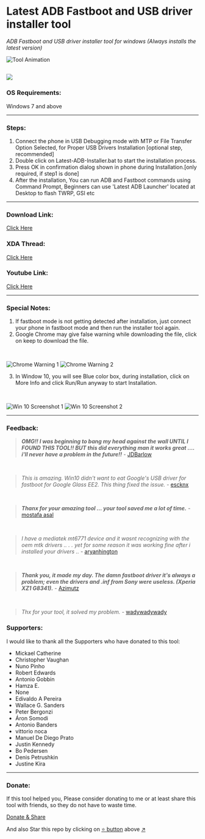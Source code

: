 # Latest ADB Fastboot and USB driver installer tool
_ADB Fastboot and USB driver installer tool for windows (Always installs the latest version)_

![Tool Animation](https://github.com/fawazahmed0/Latest-adb-fastboot-installer-for-windows/raw/master/Screenshots/Tool-Animation1.gif)

[![](https://data.jsdelivr.com/v1/package/gh/fawazahmed0/Latest-adb-fastboot-installer-for-windows/badge)](https://www.jsdelivr.com/package/gh/fawazahmed0/Latest-adb-fastboot-installer-for-windows)
------------


### OS Requirements:
Windows 7 and above

------------


### Steps:
1. Connect the phone in USB Debugging mode with MTP or File Transfer Option Selected, for Proper USB Drivers Installation [optional step, recommended]
1. Double click on Latest-ADB-Installer.bat to start the installation process.
1. Press OK in confirmation dialog shown in phone during Installation.[only required, if step1 is done]
1. After the installation, You can run ADB and Fastboot commands using Command Prompt, Beginners can use 'Latest ADB Launcher' located at Desktop to flash TWRP, GSI etc

------------
### Download Link:
[Click Here](https://github.com/fawazahmed0/Latest-adb-fastboot-installer-for-windows/releases/latest/download/Latest-ADB-Installer.bat "click here")

### XDA Thread:
[Click Here](https://forum.xda-developers.com/android/general/tool-adb-fastboot-installer-tool-windows-t3999445 "Click Here")

### Youtube Link:
[Click Here](https://www.youtube.com/watch?v=IZc9_S6JQpE "Click Here")


------------

### Special Notes:
1. If fastboot mode is not getting detected after installation, just connect your phone in fastboot mode and then run the installer tool again.
1. Google Chrome may give false warning while downloading the file, click on keep to download the file.
<br />

![Chrome Warning 1](https://github.com/fawazahmed0/Latest-adb-fastboot-installer-for-windows/raw/master/Screenshots/Chrome%20warning%2001.jpg)
![Chrome Warning 2](https://github.com/fawazahmed0/Latest-adb-fastboot-installer-for-windows/raw/master/Screenshots/Chrome%20warning%202.jpg)
<br />

3. In Window 10, you will see Blue color box, during installation, click on More Info and click Run/Run anyway to start Installation.
<br />

![Win 10 Screenshot 1](https://github.com/fawazahmed0/Latest-adb-fastboot-installer-for-windows/raw/master/Screenshots/Windows%2010%20Screenshot1.png)
![Win 10 Screenshot 2](https://github.com/fawazahmed0/Latest-adb-fastboot-installer-for-windows/raw/master/Screenshots/Windows%2010%20Screenshot2.png)


------------

### Feedback:
> ***OMG!! I was beginning to bang my head against the wall UNTIL I FOUND THIS TOOL!!  BUT this did everything man it works great .... i'll never have a problem in the future!!***      - [JDBarlow](https://forum.xda-developers.com/showpost.php?p=81454725&postcount=25)
<br>

> *This is amazing. Win10 didn't want to eat Google's USB driver for fastboot for Google Glass EE2.
This thing fixed the issue.*      - [escknx](https://forum.xda-developers.com/showpost.php?p=82120131&postcount=62)
<br>

> ***Thanx for your amazing tool ... your tool saved me a lot of time.***       - [mostafa asal](https://forum.xda-developers.com/showpost.php?p=80992775&postcount=10)
<br>

> *I have a mediatek mt6771 device and it wasnt recognizing with the oem mtk drivers .. . . yet for some reason it was working fine after i installed your drivers ..*       - [aryanhington](https://forum.xda-developers.com/showpost.php?p=83384989&postcount=146)
<br>

> ***Thank you, it made my day. The damn fastboot driver it's always a problem;
even the drivers and .inf from Sony were useless. (Xperia XZ1 G8341).***      - [Azimutz](https://forum.xda-developers.com/showpost.php?p=82860249&postcount=111)
<br>

> *Thx for your tool, it solved my problem.*       - [wadywadywady](https://forum.xda-developers.com/showpost.php?p=81565961&postcount=33)

### Supporters:
I would like to thank all the Supporters who have donated to this tool:<br>

- Mickael Catherine
- Christopher Vaughan
- Nuno Pinho
- Robert Edwards
- Antonio Gobbin
- Hamza E.
- None
- Edivaldo A Pereira
- Wallace G. Sanders
- Peter Bergonzi
- Áron Somodi
- Antonio Banders
- vittorio noca
- Manuel De Diego Prato
- Justin Kennedy
- Bo Pedersen
- Denis Petrushkin
- Justine Kira

------------
### Donate:
If this tool helped you, Please consider donating to me or at least share this tool with friends, so they do not have to waste time.<br>

[Donate & Share](https://fawazahmed0.github.io/donate.html?mymsg=Thanks%20for%20using%20my%20tool%2C%20I%20am%20Fawaz%20Ahmed%20(fawazahmed0)%20developer%20of%20this%20tool.%20I%20made%20this%20tool%2C%20so%20that%20people%20new%20to%20Android%20rooting%2C%20TWRP%20flashing%20etc%2C%20don%E2%80%99t%20have%20to%20waste%20time.%3Cbr%3E%3Cbr%3E%0AThis%20tool%20will%20detect%20and%20install%20drivers%20specific%20to%20your%20phone%2C%20so%20you%20wouldn%E2%80%99t%20face%20any%20issue.%20I%20try%20to%20keep%20this%20tool%20up%20to%20date.%0AI%20have%20spent%20so%20much%20time%20testing%20this%20tool%20in%20different%20windows%20versions%2C%20so%20you%20don%E2%80%99t%20have%20to%20face%20any%20problem.%3Cbr%3E%3Cbr%3E%0AIf%20you%20like%20my%20work%20consider%20donating%20to%20me%20or%20at%20least%20share%20this%20tool%20with%20friends%20so%20they%20don%E2%80%99t%20have%20to%20waste%20time%3Cbr%3E%3Cbr%3E%0AI%20would%20like%20to%20thank%20all%20the%20Supporters%20who%20have%20donated%20to%20this%20tool%3A%3Cbr%3E%3Cbr%3E%0AMickael%20Catherine%3Cbr%3E%0AChristopher%20Vaughan%3Cbr%3E%0ANuno%20Pinho%3Cbr%3E%0ARobert%20Edwards%3Cbr%3E%0AAntonio%20Gobbin%3Cbr%3E%0AHamza%20E.%3Cbr%3E%0ANone%3Cbr%3E%0AEdivaldo%20A%20Pereira%3Cbr%3E%0AWallace%20G.%20Sanders%3Cbr%3E%0APeter%20Bergonzi%3Cbr%3E%0A%C3%81ron%20Somodi%3Cbr%3E%0AAntonio%20Banders%3Cbr%3E%0Avittorio%20noca%3Cbr%3E%0AManuel%20De%20Diego%20Prato%3Cbr%3E%0AJustin%20Kennedy%3Cbr%3E%0ABo%20Pedersen%3Cbr%3E%0ADenis%20Petrushkin%3Cbr%3E%0AJustine%20Kira%3Cbr%3E%0A%0A&sharelink=https%3A%2F%2Fgithub.com%2Ffawazahmed0%2FLatest-adb-fastboot-installer-for-windows&smallsharetext=Easy%20Android%20USB%20drivers%20installer%20tool&largesharetext=Check%20this%20out%2C%20this%20tool%20makes%20the%20Android%20usb%20drivers%20installation%20process%20easy&sharebtnmsg=Share%20the%20Latest%20adb%20fastboot%20drivers%20installer%20tool%20with%20friends&nodonatebtn= "Donate & Share")

And also Star this repo by clicking on [:star: button](#) above [:arrow_upper_right:](#) <br>


